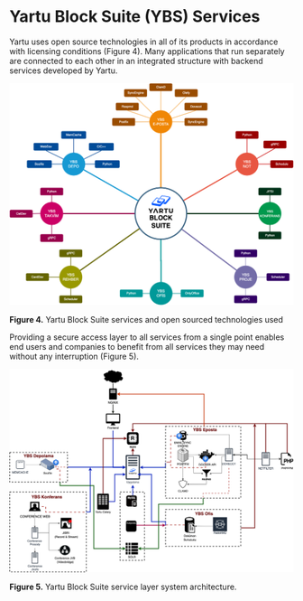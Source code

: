 # Yartu Block Suite (YBS) Services

Yartu uses open source technologies in all of its products in accordance with licensing conditions (Figure 4). Many applications that run separately are connected to each other in an integrated structure with backend services developed by Yartu.


![Yartu Block Suite services and open sourced technologies used](/images/ybs_index_1.png)

**Figure 4.** Yartu Block Suite services and open sourced technologies used


Providing a secure access layer to all services from a single point enables end users and companies to benefit from all services they may need without any interruption (Figure 5).


![Yartu Block Suite service layer system architecture](/images/ybs_index_2.png)

**Figure 5.** Yartu Block Suite service layer system architecture.
